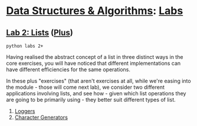 # [Data Structures & Algorithms](https://github.com/bertie-wheen/dsa-2023-4/blob/trunk/README.md): [Labs](https://github.com/bertie-wheen/dsa-2023-4/blob/trunk/labs/README.md)

## [Lab 2: Lists](https://github.com/bertie-wheen/dsa-2023-4/blob/trunk/labs/lab2/README.md) ([Plus](https://github.com/bertie-wheen/dsa-2023-4/blob/trunk/labs/lab2/plus/README.md))
```shell
python labs 2+
```

Having realised the abstract concept of a list in three distinct ways in the core exercises, you will have noticed that
different implementations can have different efficiencies for the same operations.

In these plus "exercises" (that aren't exercises at all, while we're easing into the module - those will come next lab),
we consider two different applications involving lists, and see how - given which list operations they are going to be
primarily using - they better suit different types of list.

1. [Loggers](https://github.com/bertie-wheen/dsa-2023-4/blob/trunk/labs/lab2/plus/logger/README.md)
2. [Character Generators](https://github.com/bertie-wheen/dsa-2023-4/blob/trunk/labs/lab2/plus/character_generator/README.md)
